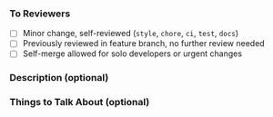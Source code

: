 ### To Reviewers
- [ ] Minor change, self-reviewed (`style`, `chore`, `ci`, `test`, `docs`)
- [ ] Previously reviewed in feature branch, no further review needed
- [ ] Self-merge allowed for solo developers or urgent changes 

### Description (optional)


### Things to Talk About (optional)
